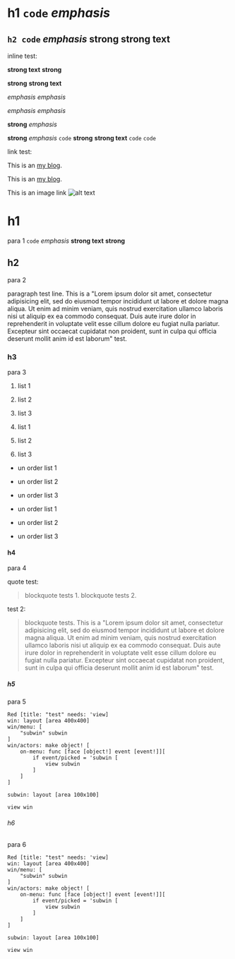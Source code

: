 # h1 `code` *emphasis*

## `h2 code` _emphasis_ **strong** __strong text__

inline test:   

__strong text__ **strong** 

**strong** __strong text__

*emphasis* _emphasis_ 

_emphasis_ *emphasis*

**strong** *emphasis* 

**strong** _emphasis_ `code` **strong** __strong text__ `code` `code`


link test:

This is an [my blog](http://www.bitbegin.com/).

This is an [my blog](http://www.bitbegin.com/ "bitbegin blog").

This is an image link ![alt text](http://c.hiphotos.baidu.com/baike/c0%3Dbaike92%2C5%2C5%2C92%2C30/sign=7c1a698b097b020818c437b303b099b6/d4628535e5dde71182f302d8a4efce1b9d1661fe.jpg "Title")

# h1

para 1 `code` *emphasis* __strong text__ **strong** 

## h2

para 2

paragraph test line.
This is a "Lorem ipsum dolor sit amet, consectetur adipisicing elit, sed do eiusmod tempor incididunt ut labore et dolore magna aliqua. Ut enim ad minim veniam, quis nostrud exercitation ullamco laboris nisi ut aliquip ex ea commodo consequat. Duis aute irure dolor in reprehenderit in voluptate velit esse cillum dolore eu fugiat nulla pariatur. Excepteur sint occaecat cupidatat non proident, sunt in culpa qui officia deserunt mollit anim id est laborum" test.

### h3

para 3

1. list 1
2. list 2
3. list 3

3. list 1
2. list 2
1. list 3


* un order list 1
* un order list 2
* un order list 3

* un order list 1
* un order list 2
* un order list 3

#### h4

para 4

quote test:

> blockquote tests 1.
> blockquote tests 2.

test 2:

> blockquote tests. This is a "Lorem ipsum dolor sit amet, consectetur adipisicing elit, sed do eiusmod tempor incididunt ut labore et dolore magna aliqua. Ut enim ad minim veniam, quis nostrud exercitation ullamco laboris nisi ut aliquip ex ea commodo consequat. Duis aute irure dolor in reprehenderit in voluptate velit esse cillum dolore eu fugiat nulla pariatur. Excepteur sint occaecat cupidatat non proident, sunt in culpa qui officia deserunt mollit anim id est laborum" test.

##### h5

para 5

```red
Red [title: "test" needs: 'view]
win: layout [area 400x400]
win/menu: [
    "subwin" subwin
]
win/actors: make object! [
    on-menu: func [face [object!] event [event!]][
        if event/picked = 'subwin [
            view subwin
        ]
    ]
]

subwin: layout [area 100x100]

view win
```

###### h6

para 6

    Red [title: "test" needs: 'view]
    win: layout [area 400x400]
    win/menu: [
        "subwin" subwin
    ]
    win/actors: make object! [
        on-menu: func [face [object!] event [event!]][
            if event/picked = 'subwin [
                view subwin
            ]
        ]
    ]

    subwin: layout [area 100x100]

    view win

